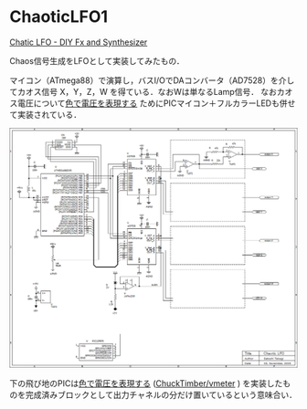 # ChaoticLFO1

[Chatic LFO - DIY Fx and Synthesizer](https://scrapbox.io/diyfx/Chatic_LFO)

Chaos信号生成をLFOとして実装してみたもの．

マイコン（ATmega88）で演算し，バスI/OでDAコンバータ（AD7528）を介してカオス信号 X，Y，Z，W を得ている．なおWは単なるLamp信号．
なおカオス電圧について[色で電圧を表現する](https://scrapbox.io/diyfx/%E8%89%B2%E3%81%A7%E9%9B%BB%E5%9C%A7%E3%82%92%E8%A1%A8%E7%8F%BE%E3%81%99%E3%82%8B)  ためにPICマイコン＋フルカラーLEDも併せて実装されている．


!['schematics'](chaos.png)

下の飛び地のPICは[色で電圧を表現する](https://scrapbox.io/diyfx/%E8%89%B2%E3%81%A7%E9%9B%BB%E5%9C%A7%E3%82%92%E8%A1%A8%E7%8F%BE%E3%81%99%E3%82%8B) ([ChuckTimber/vmeter](https://github.com/ChuckTimber/vmeter)
) を実装したものを完成済みブロックとして出力チャネルの分だけ置いているという意味合い．